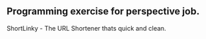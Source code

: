 

## Programming exercise for perspective job.

ShortLinky - The URL Shortener thats quick and clean.


